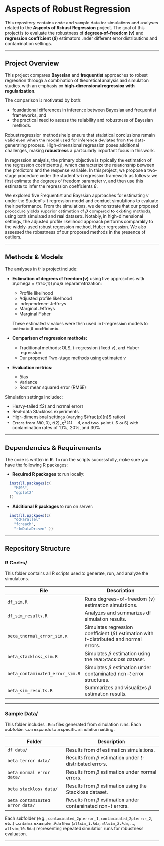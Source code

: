 # Aspects of Robust Regression

This repository contains code and sample data for simulations and analyses related to the **Aspects of Robust Regression** project. The goal of this project is to evaluate the robustness of **degrees-of-freedom ($\nu$)** and **regression coefficient ($\beta$)** estimators under different error distributions and contamination settings.

---

## Project Overview

This project compares **Bayesian** and **frequentist** approaches to robust regression through a combination of theoretical analysis and simulation studies, with an emphasis on **high-dimensional regression with regularization**.

The comparison is motivated by both:
- foundational differences in inference between Bayesian and frequentist frameworks, and  
- the practical need to assess the reliability and robustness of Bayesian methods.  

Robust regression methods help ensure that statistical conclusions remain valid even when the model used for inference deviates from the data-generating process. High-dimensional regression poses additional challenges, making **robustness** a particularly important focus in this work.

In regression analysis, the primary objective is typically the estimation of the regression coefficients $\beta$, which characterize the relationship between the predictors and the response variable. In this project, we propose a two-stage procedure under the student's-*t* regression framework as follows: we first estimate the degrees of freedom parameter $\nu$, and then use this estimate to infer the regression coefficients $\beta$.

We explored five Frequentist and Bayesian approaches for estimating $\nu$ under the Student's-*t* regression model and conduct simulations to evaluate their performance. From the simulations, we demonstrate that our proposed procedure yields superior estimation of $\beta$ compared to existing methods, using both simulated and real datasets. Notably, in high-dimensional settings, the adjusted profile likelihood approach performs comparably to the widely-used robust regression method, Huber regression. We also assessed the robustness of our proposed methods in the presence of outliers.

---

## Methods & Models

The analyses in this project include:

- **Estimation of degrees of freedom ($\nu$)** using five approaches with $\omega = \frac{1}{\nu}$ reparamatrization:  
  - Profile likelihood  
  - Adjusted profile likelihood  
  - Independence Jeffreys  
  - Marginal Jeffreys  
  - Marginal Fisher  

  These estimated $\nu$ values were then used in *t*-regression models to estimate $\beta$ coefficients.

- **Comparison of regression methods:**  
  - Traditional methods: OLS, *t*-regression (fixed $\nu$), and Huber regression  
  - Our proposed Two-stage methods using estimated $\nu$

- **Evaluation metrics:**  
  - Bias  
  - Variance  
  - Root mean squared error (RMSE)

Simulation settings included:
- Heavy-tailed *t*(2) and normal errors  
- Real-data Stackloss experiments  
- High-dimensional settings (varying $\frac{p}{n}$ ratios)  
- Errors from $N(0,9)$, *t*(2), $\chi^2(4)-4$, and two-point (-5 or 5) with contamination rates of 10%, 20%, and 30%  

--- 

## Dependencies & Requirements 

The code is written in **R**. To run the scripts successfully, make sure you have the following R packages: 

- **Required R packages** to run locally:
```r
  install.packages(c(
    "MASS",
    "ggplot2"
  ))
```

- **Additional R packages** to run on server:
```r
  install.packages(c(
    "doParallel",
    "foreach",
    "rlmDataDriven" ))
```
---

## Repository Structure

### **R Codes/**
This folder contains all R scripts used to generate, run, and analyze the simulations.

| File | Description |
|------|--------------|
| `df_sim.R` | Runs degrees-of-freedom ($\nu$) estimation simulations. |
| `df_sim_results.R` | Analyzes and summarizes df simulation results. |
| `beta_tnormal_error_sim.R` | Simulates regression coefficient ($\beta$) estimation with *t*-distributed and normal errors. |
| `beta_stackloss_sim.R` | Simulates $\beta$ estimation using the real Stackloss dataset. |
| `beta_contaminated_error_sim.R` | Simulates $\beta$ estimation under contaminated non-*t* error structures. |
| `beta_sim_results.R` | Summarizes and visualizes $\beta$ estimation results. |

---

### **Sample Data/**
This folder includes `.Rda` files generated from simulation runs. Each subfolder corresponds to a specific simulation setting.

| Folder | Description |
|---------|--------------|
| `df data/` | Results from df estimation simulations. |
| `beta terror data/` | Results from $\beta$ estimation under *t*-distributed errors. |
| `beta normal error data/` | Results from $\beta$ estimation under normal errors. |
| `beta stackloss data/` | Results from $\beta$ estimation using the Stackloss dataset. |
| `beta contaminated error data/` | Results from $\beta$ estimation under contaminated non-*t* errors. |

Each subfolder (e.g., `contaminated_2pterror_1`, `contaminated_2pterror_2`, etc.) contains example `.Rda` files (`allsim_1.Rda`, `allsim_2.Rda`, …, `allsim_10.Rda`) representing repeated simulation runs for robustness evaluation.

---
